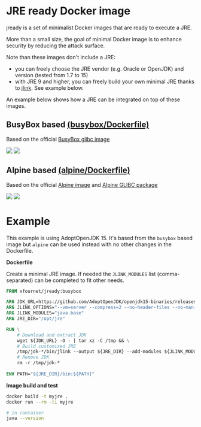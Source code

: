 # JRE ready Docker image
jready is a set of minimalist Docker images that are ready to execute a JRE.

More than a small size, the goal of minimal Docker image is to enhance security by reducing the attack surface.

Note than these images don't include a JRE:
* you can freely choose the JRE vendor (e.g. Oracle or OpenJDK) and version (tested from 1.7 to 15)
* with JRE 9 and higher, you can freely build your own minimal JRE thanks to [jlink](https://docs.oracle.com/en/java/javase/15/docs/specs/man/jlink.html). See example below.

An example below shows how a JRE can be integrated on top of these images.

## BusyBox based [(busybox/Dockerfile)](https://github.com/xfournet/jready/blob/main/busybox/Dockerfile)

Based on the official [BusyBox glibc image](https://hub.docker.com/_/busybox)

[![](https://images.microbadger.com/badges/version/xfournet/jready:busybox-1.33.0.svg)](https://microbadger.com/images/xfournet/jready:busybox-1.33.0)
[![](https://images.microbadger.com/badges/image/xfournet/jready:busybox-1.33.0.svg)](https://microbadger.com/images/xfournet/jready:busybox-1.33.0)


## Alpine based [(alpine/Dockerfile)](https://github.com/xfournet/jready/blob/main/alpine/Dockerfile)

Based on the official [Alpine image](https://hub.docker.com/_/alpine) and [Alpine GLIBC package](https://github.com/sgerrand/alpine-pkg-glibc)

[![](https://images.microbadger.com/badges/version/xfournet/jready:alpine-3.13.5.svg)](https://microbadger.com/images/xfournet/jready:alpine-3.13.5)
[![](https://images.microbadger.com/badges/image/xfournet/jready:alpine-3.13.5.svg)](https://microbadger.com/images/xfournet/jready:alpine-3.13.5)

# Example

This example is using AdoptOpenJDK 15. It's based from the `busybox` based image but `alpine` can be used instead with no other changes in the Dockerfile. 

**Dockerfile**

Create a minimal JRE image. If needed the `JLINK_MODULES` list (comma-separated) can be completed to fit other needs.

```Dockerfile
FROM xfournet/jready:busybox

ARG JDK_URL=https://github.com/AdoptOpenJDK/openjdk15-binaries/releases/download/jdk-15%2B36/OpenJDK15U-jdk_x64_linux_hotspot_15_36.tar.gz
ARG JLINK_OPTIONS="--vm=server --compress=2 --no-header-files --no-man-pages"
ARG JLINK_MODULES="java.base"
ARG JRE_DIR="/opt/jre"

RUN \
    # Download and extract JDK
    wget ${JDK_URL} -O - | tar xz -C /tmp && \
    # Build customized JRE
    /tmp/jdk-*/bin/jlink --output ${JRE_DIR} --add-modules ${JLINK_MODULES} ${JLINK_OPTIONS} && \
    # Remove JDK
    rm -r /tmp/jdk-* 
    
ENV PATH="${JRE_DIR}/bin:${PATH}"    
``` 

**Image build and test**

```bash
docker build -t myjre .
docker run --rm -ti myjre

# in container
java --version
```
